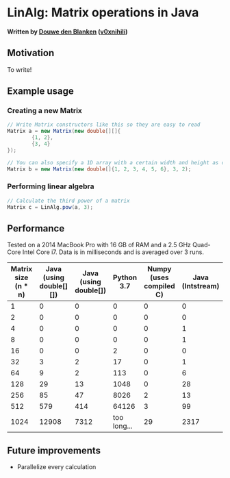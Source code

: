# LinAlg: Matrix operations in Java

**Written by [Douwe den Blanken](https://nl.linkedin.com/in/douwedenblanken) ([v0xnihili](https://github.com/V0XNIHILI/))**

## Motivation

To write!

## Example usage

### Creating a new Matrix

```java
// Write Matrix constructors like this so they are easy to read
Matrix a = new Matrix(new double[][]{
        {1, 2},
        {3, 4}
});

// You can also specify a 1D array with a certain width and height as constructor input
Matrix b = new Matrix(new double[]{1, 2, 3, 4, 5, 6}, 3, 2);
```

### Performing linear algebra

```java
// Calculate the third power of a matrix
Matrix c = LinAlg.pow(a, 3);
```

## Performance

Tested on a 2014 MacBook Pro with 16 GB of RAM and a 2.5 GHz Quad-Core Intel Core i7. Data is in
milliseconds and is averaged over 3 runs.

| Matrix size (n * n) | Java (using double[][]) | Java (using double[]) | Python 3.7  | Numpy (uses compiled C) | Java (Intstream) |
|---------------------|-------------------------|-----------------------|-------------|-------------------------|------------------|
| 1                   | 0                       | 0                     | 0           | 0                       | 0                 |
| 2                   | 0                       | 0                     | 0           | 0                       | 0                 |
| 4                   | 0                       | 0                     | 0           | 0                       | 1                 |
| 8                   | 0                       | 0                     | 0           | 0                       | 1                 |
| 16                  | 0                       | 0                     | 2           | 0                       | 0                 |
| 32                  | 3                       | 2                     | 17          | 0                       | 1                 |
| 64                  | 9                       | 2                     | 113         | 0                       | 6                 |
| 128                 | 29                      | 13                    | 1048        | 0                       | 28                |
| 256                 | 85                      | 47                    | 8026        | 2                       | 13                |
| 512                 | 579                     | 414                   | 64126       | 3                       | 99                |
| 1024                | 12908                   | 7312                  | too long... | 29                      | 2317              |

## Future improvements

- Parallelize every calculation
